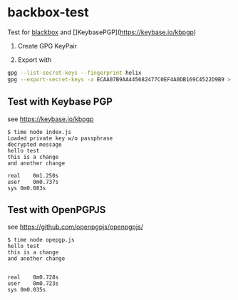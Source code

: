 # backbox-test

Test for [blackbox](https://github.com/StackExchange/blackbox) and []KeybasePGP](https://keybase.io/kbpgp)

1. Create GPG KeyPair

2. Export with
```bash
gpg --list-secret-keys --fingerprint helix
gpg --export-secret-keys -a ECAA07B9AA445682477C0EF4A0DB169C4522D9B9 > privkey.asc

```

## Test with Keybase PGP

see https://keybase.io/kbpgp

```
$ time node index.js
Loaded private key w/o passphrase
decrypted message
hello test
this is a change
and another change

real	0m1.250s
user	0m0.737s
sys	0m0.083s
```

## Test with OpenPGPJS

see https://github.com/openpgpjs/openpgpjs/

```
$ time node opepgp.js
hello test
this is a change
and another change


real	0m0.728s
user	0m0.723s
sys	0m0.035s
```

